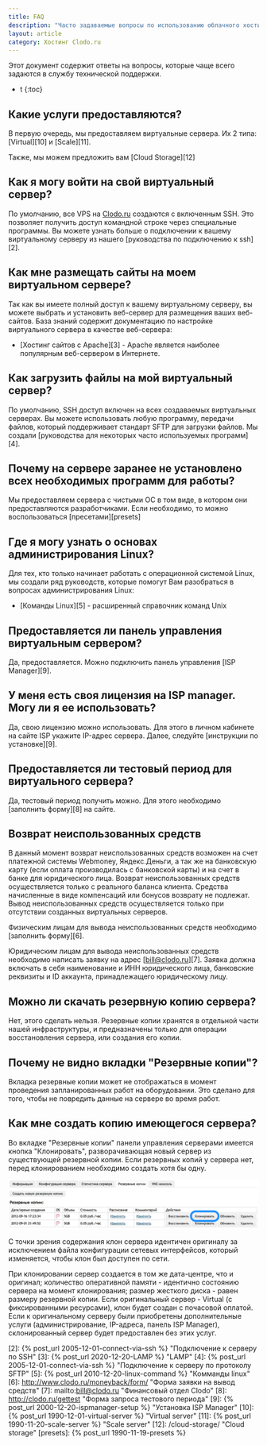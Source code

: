 ```yaml
---
title: FAQ
description: "Часто задаваемые вопросы по использованию облачного хостинга Clodo.ru"
layout: article
category: Хостинг Clodo.ru
---
```


Этот документ содержит ответы на вопросы, которые чаще всего задаются в службу технической поддержки.


* t
{:toc}

## Какие услуги предоставляются?

В первую очередь, мы предоставляем виртуальные сервера. Их 2 типа: [Virtual][10] и [Scale][11].

Также, мы можем предложить вам [Cloud Storage][12]

## Как я могу войти на свой виртуальный сервер?

По умолчанию, все VPS на [Clodo.ru][1] создаются с включенным SSH. Это позволяет получить доступ командной строке через специальные программы. Вы можете узнать больше о подключении к вашему виртуальному серверу из нашего [руководства по подключению к ssh][2].



## Как мне размещать сайты на моем виртуальном сервере?

Так как вы имеете полный доступ к вашему виртуальному серверу, вы можете выбрать и установить веб-сервер для размещения ваших веб-сайтов. База знаний содержит документацию по настройке виртуального сервера в качестве веб-сервера:

 - [Хостинг сайтов с Apache][3] - Apache является наиболее популярным веб-сервером в Интернете.



## Как загрузить файлы на мой виртуальный сервер?

По умолчанию, SSH доступ включен на всех создаваемых виртуальных серверах. Вы можете использовать любую программу, передачи файлов, который поддерживает стандарт SFTP для загрузки файлов. Мы создали [руководства для некоторых часто используемых программ][4].

## Почему на сервере заранее не установлено всех необходимых программ для работы?

Мы предоставляем сервера с чистыми ОС в том виде, в котором они предоставляются разработчиками. Если необходимо, то можно воспользоваться [пресетами][presets]


## Где я могу узнать о основах администрирования Linux?

Для тех, кто только начинает работать с операционной системой Linux, мы создали ряд руководств, которые помогут Вам разобраться в вопросах администрирования Linux:

  - [Команды Linux][5] - расширенный cправочник команд Unix

## Предоставляется ли панель управления виртуальным сервером?

Да, предоставляется. Можно подключить панель управления [ISP Manager][9].

## У меня есть своя лицензия на ISP manager. Могу ли я ее использовать?

Да, свою лицензию можно использовать. Для этого в личном кабинете на сайте ISP укажите IP-адрес сервера. Далее, следуйте [инструкции по установке][9].

## Предоставляется ли тестовый период для виртуального сервера?

Да, тестовый период получить можно. Для этого необходимо [заполнить форму][8] на сайте.

## Возврат неиспользованных средств

В данный момент возврат неиспользованных средств возможен на счет платежной системы Webmoney, Яндекс.Деньги, а так же на банковскую карту (если оплата производилась с банковской карты) и на счет в банке для юридического лица. Возврат неиспользованных средств осуществляется только с реального баланса клиента. Средства начисленные в виде компенсаций или бонусов возврату не подлежат. Вывод неиспользованных средств осуществляется только при отсутствии созданных виртуальных серверов.

Физическим лицам для вывода неиспользованных средств необходимо [заполнить форму][6].

Юридическим лицам для вывода неиспользованных средств необходимо написать заявку на адрес [bill@clodo.ru][7]. Заявка должна включать в себя наименование и ИНН юридического лица, банковские реквизиты и ID аккаунта, принадлежащего юридическому лицу.

## Можно ли скачать резервную копию сервера?

Нет, этого сделать нельзя. Резервные копии хранятся в отдельной части нашей инфраструктуры, и предназначены только для операции восстановления сервера, или создания его копии.

## Почему не видно вкладки "Резервные копии"?

Вкладка резервные копии может не отображаться в момент проведения запланированных работ на оборудовании.
Это сделано для того, чтобы не повредить данные на сервере во время работ.


## Как мне создать копию имеющегося сервера?

Во вкладке "Резервные копии" панели управления серверами имеется кнопка "Клонировать", разворачивающая новый сервер из существующей резервной копии. Если резервных копий у сервера нет, перед клонированием необходимо создать хотя бы одну.

![Клонирование сервера][iClone]

С точки зрения содержания клон сервера идентичен оригиналу за исключением файла конфигурации сетевых интерфейсов, который изменяется, чтобы клон был доступен по сети.

При клонировании сервер создается в том же дата-центре, что и оригинал; количество оперативной памяти - идентично состоянию сервера на момент клонирования; размер жесткого диска - равен размеру резервной копии. Если оригинальный сервер - Virtual (с фиксированными ресурсами), клон будет создан с почасовой оплатой. Если к оригинальному серверу были приобретены дополнительные услуги (администрирование, IP-адреса, панель ISP Manager), склонированный сервер будет предоставлен без этих услуг.



  [1]: http://clodo.ru "Облачный хостинг Clodo"
  [2]: {% post_url 2005-12-01-connect-via-ssh %} "Подключение к серверу по SSH"
  [3]: {% post_url 2020-12-20-LAMP %} "LAMP"
  [4]: {% post_url 2005-12-01-connect-via-ssh %} "Подключение к серверу по протоколу SFTP"
  [5]: {% post_url 2010-12-20-linux-command %} "Комманды linux"
  [6]: http://www.clodo.ru/moneyback/form/ "Форма заявки на вывод средств"
  [7]: mailto:bill@clodo.ru "Финансовый отдел Clodo"
  [8]: http://clodo.ru/gettest "Форма запроса тестового периода"
  [9]: {% post_url 2000-12-20-ispmanager-setup %} "Установка ISP Manager"
  [10]: {% post_url 1990-12-01-virtual-server %} "Virtual server"
  [11]: {% post_url 1990-11-20-scale-server %} "Scale server"
  [12]: /cloud-storage/ "Cloud storage"
  [presets]: {% post_url 1990-11-19-presets %}

  [iClone]: /images/clodopanel/clone_server.png
  